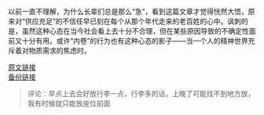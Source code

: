 以前一直不理解，为什么长辈们总是那么“急”，看到这篇文章才觉得恍然大悟，原来对“供应充足”的不信任早已刻在每个从那个年代走来的老百姓的心中。讽刺的是，虽然这种心态在当今社会看上去十分不合理，但在某些原因导致的不确定性面前又十分有用。或许“内卷”的行为也有这种心态的影子——当一个人的精神世界充斥着对物质需求的焦虑时。

[原文链接](https://mp.weixin.qq.com/s/PlwHAnE1_Xt89yLuGtclpA)  
[备份链接](https://chinadigitaltimes.net/chinese/694281.html)

> 评论：早点上去会好放行李一点，行李多的话，上晚了可能找不到地方放，我有时候就只能放座位前面